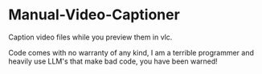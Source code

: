 # Manual-Video-Captioner
Caption video files while you preview them in vlc. 

Code comes with no warranty of any kind, I am a terrible programmer and heavily use LLM's that make bad code, you have been warned!


